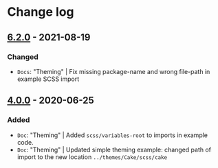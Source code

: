 # Change log

## [6.2.0](https://github.com/cake-hub/lidl-web-bootstrap_theme/tree/v6.2.0) - 2021-08-19

### Changed

* `Docs`: "Theming" | Fix missing package-name and wrong file-path in example SCSS import


## [4.0.0](https://github.com/cake-hub/web-css_framework/tree/v4.0.0) - 2020-06-25

### Added

* `Doc`: "Theming" | Added `scss/variables-root` to imports in example code.
* `Doc`: "Theming" | Updated simple theming example: changed path of import to the new location `../themes/Cake/scss/cake`
